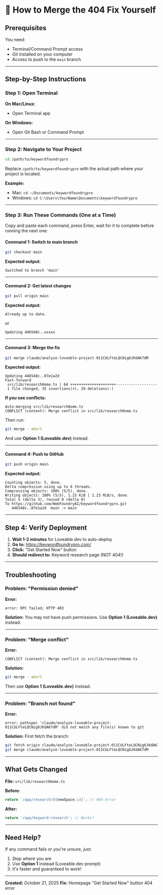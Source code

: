# 🔧 How to Merge the 404 Fix Yourself

## Prerequisites

You need:
- Terminal/Command Prompt access
- Git installed on your computer
- Access to push to the `main` branch

---

## Step-by-Step Instructions

### Step 1: Open Terminal

**On Mac/Linux:**
- Open Terminal app

**On Windows:**
- Open Git Bash or Command Prompt

---

### Step 2: Navigate to Your Project

```bash
cd /path/to/keywordfoundrypro
```

Replace `/path/to/keywordfoundrypro` with the actual path where your project is located.

**Example:**
- Mac: `cd ~/Documents/keywordfoundrypro`
- Windows: `cd C:\Users\YourName\Documents\keywordfoundrypro`

---

### Step 3: Run These Commands (One at a Time)

Copy and paste each command, press Enter, wait for it to complete before running the next one:

#### Command 1: Switch to main branch
```bash
git checkout main
```

**Expected output:**
```
Switched to branch 'main'
```

---

#### Command 2: Get latest changes
```bash
git pull origin main
```

**Expected output:**
```
Already up to date.
```
or
```
Updating 446548c..xxxxx
```

---

#### Command 3: Merge the fix
```bash
git merge claude/analyze-loveable-project-011CULFteLQCNig6JKdAK7dM
```

**Expected output:**
```
Updating 446548c..07e1a2d
Fast-forward
 src/lib/researchHome.ts | 64 +++++++++++++++++++++-------------------
 1 file changed, 35 insertions(+), 29 deletions(-)
```

**If you see conflicts:**
```
Auto-merging src/lib/researchHome.ts
CONFLICT (content): Merge conflict in src/lib/researchHome.ts
```

Then run:
```bash
git merge --abort
```
And use **Option 1 (Loveable.dev)** instead.

---

#### Command 4: Push to GitHub
```bash
git push origin main
```

**Expected output:**
```
Counting objects: 5, done.
Delta compression using up to 8 threads.
Compressing objects: 100% (5/5), done.
Writing objects: 100% (5/5), 1.23 KiB | 1.23 MiB/s, done.
Total 5 (delta 3), reused 0 (delta 0)
To https://github.com/WebFoundryAI/keywordfoundrypro.git
   446548c..07e1a2d  main -> main
```

---

## Step 4: Verify Deployment

1. **Wait 1-2 minutes** for Loveable.dev to auto-deploy
2. **Go to:** https://keywordfoundrypro.com/
3. **Click:** "Get Started Now" button
4. **Should redirect to:** Keyword research page (NOT 404!)

---

## Troubleshooting

### Problem: "Permission denied"

**Error:**
```
error: RPC failed; HTTP 403
```

**Solution:** You may not have push permissions. Use **Option 1 (Loveable.dev)** instead.

---

### Problem: "Merge conflict"

**Error:**
```
CONFLICT (content): Merge conflict in src/lib/researchHome.ts
```

**Solution:**
```bash
git merge --abort
```
Then use **Option 1 (Loveable.dev)** instead.

---

### Problem: "Branch not found"

**Error:**
```
error: pathspec 'claude/analyze-loveable-project-011CULFteLQCNig6JKdAK7dM' did not match any file(s) known to git
```

**Solution:**
First fetch the branch:
```bash
git fetch origin claude/analyze-loveable-project-011CULFteLQCNig6JKdAK7dM
git merge claude/analyze-loveable-project-011CULFteLQCNig6JKdAK7dM
```

---

## What Gets Changed

**File:** `src/lib/researchHome.ts`

**Before:**
```typescript
return `/app/research/${newSpace.id}`; // 404 error
```

**After:**
```typescript
return '/app/keyword-research'; // Works!
```

---

## Need Help?

If any command fails or you're unsure, just:

1. Stop where you are
2. Use **Option 1** instead (Loveable.dev prompt)
3. It's faster and guaranteed to work!

---

**Created:** October 21, 2025
**Fix:** Homepage "Get Started Now" button 404 error
